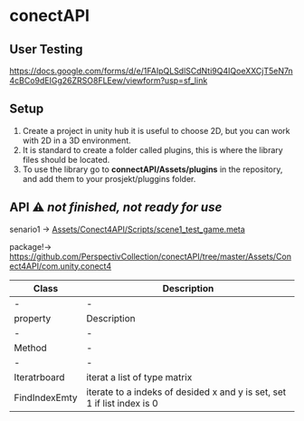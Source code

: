 # conectAPI

## User Testing

https://docs.google.com/forms/d/e/1FAIpQLSdlSCdNti9Q4IQoeXXCjT5eN7n4cBCo9dEIGg26ZRSO8FLEew/viewform?usp=sf_link

## Setup 

1. Create a project in unity hub it is useful to choose 2D, but you can work with 2D in a  3D environment.
2. It is standard to create a folder called plugins, this is where the library files should be located.
4. To use the library go to **connectAPI/Assets/plugins** in the repository, and add them to your prosjekt/pluggins folder.

## API :warning: _not finished, not ready for use_

senario1 -> [Assets/Conect4API/Scripts/scene1_test_game.meta](https://github.com/PerspectivCollection/conectAPI/tree/master/Assets/Conect4API/Scripts/senario1)

package!-> https://github.com/PerspectivCollection/conectAPI/tree/master/Assets/Conect4API/com.unity.conect4


| Class | Description |
| - | - |
| - | - |
| property | Description |
| - | - |
| Method  | - |
| - | - |
| Iteratrboard  | iterat a list of type matrix  |
| FindIndexEmty  | iterate to a indeks of desided x and y is set, set 1 if list index is 0 |

